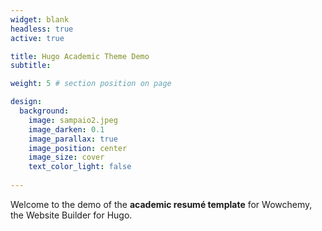 ```yaml
---
widget: blank
headless: true
active: true

title: Hugo Academic Theme Demo
subtitle:

weight: 5 # section position on page

design:
  background: 
    image: sampaio2.jpeg
    image_darken: 0.1
    image_parallax: true
    image_position: center
    image_size: cover
    text_color_light: false
  
---
```


Welcome to the demo of the **academic resumé template** for Wowchemy, the Website Builder for Hugo.
